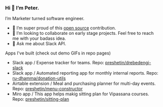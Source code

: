 ### Hi 👋 I’m Peter. 

I’m Marketer turned software engineer.

- 💪 I’m super proud of this [open source](https://github.com/serverless/serverless/pull/7335) contribution. 
- 👯 I’m looking to collaborate on early stage projects. Feel free to reach me with your badass idea.
- 💬 Ask me about Slack API.

Apps I've built (check out demo GIFs in repo pages)
- Slack app /  Expense tracker for teams. Repo: [preshetin/drebedengi-slack](https://github.com/preshetin/drebedengi-slack)
- Slack app / Automated reporting app for monthly  internal reports. Repo: [ru-dhamma/donation-utils](https://github.com/ru-dhamma/donation-utils)
- Airtable extension /  Meal and purchasing planner for multi-day events. Repo: [preshetin/menu-constructor](https://github.com/preshetin/menu-constructor)
- Miro app / This app helps makig sitting plan for Vipassana courses. Repo: [preshetin/sitting-plan](https://github.com/preshetin/sitting-plan)
